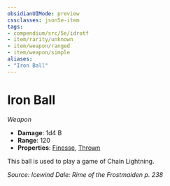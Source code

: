 ```yaml
---
obsidianUIMode: preview
cssclasses: json5e-item
tags:
- compendium/src/5e/idrotf
- item/rarity/unknown
- item/weapon/ranged
- item/weapon/simple
aliases: 
- "Iron Ball"
---
```

# Iron Ball
*Weapon*  

- **Damage**: 1d4 B
- **Range**: 120
- **Properties**: [Finesse](Mechanics/Rules/item-properties.md#Finesse), [Thrown](Mechanics/Rules/item-properties.md#Thrown)

This ball is used to play a game of Chain Lightning.

*Source: Icewind Dale: Rime of the Frostmaiden p. 238*